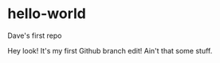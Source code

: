 # hello-world
Dave's first repo

Hey look!  It's my first Github branch edit!
Ain't that some stuff.
